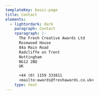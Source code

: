 ```yaml
---
templateKey: basic-page
title: Contact
elements:
  - lightordark: dark
    paragraph: Contact
    rparagraph: |-
      The Fresh Creative Awards Ltd  
      Rosewood House  
      84a Main Road  
      Radcliffe on Trent  
      Nottingham  
      NG12 2BQ  
      UK

      +44 (0) 1159 333811  
      <mailto:awards@freshawards.co.uk>
    type: text
---
```


